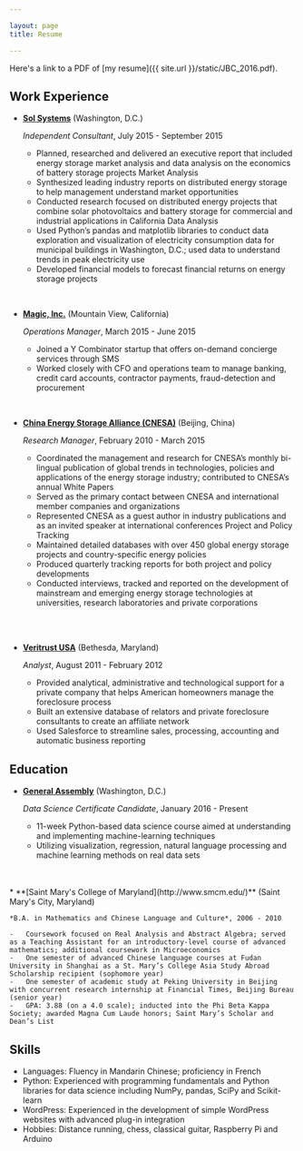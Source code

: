 ```yaml
---

layout: page
title: Resume

---
```


Here's a link to a PDF of [my resume]({{ site.url }}/static/JBC_2016.pdf).


Work Experience
---------------

*   **[Sol Systems](http://www.solsystems.com/)** (Washington, D.C.)

    *Independent Consultant*, July 2015 - September 2015

    -   Planned, researched and delivered an executive report that included energy storage market analysis and data analysis on the economics of battery storage projects
    Market Analysis
	-   Synthesized leading industry reports on distributed energy storage to help management understand market opportunities
    -   Conducted research focused on distributed energy projects that combine solar photovoltaics and battery storage for commercial and industrial applications in California
	Data Analysis
	-   Used Python’s pandas and matplotlib libraries to conduct data exploration and visualization of electricity consumption data for municipal buildings in Washington, D.C.; used data to understand trends in peak electricity use
	-   Developed financial models to forecast financial returns on energy storage projects  
<br>

*   **[Magic, Inc.](https://getmagicnow.com)** (Mountain View, California)

    *Operations Manager*, March 2015 - June 2015

    -   Joined a Y Combinator startup that offers on-demand concierge services through SMS
    -   Worked closely with CFO and operations team to manage banking, credit card accounts, contractor payments, fraud-detection and procurement  
<br>

*   **[China Energy Storage Alliance (CNESA)](http://en.cnesa.org/)** (Beijing, China)

    *Research Manager*, February 2010 - March 2015

    -   Coordinated the management and research for CNESA’s monthly bi-lingual publication of global trends in technologies, policies and applications of the energy storage industry; contributed to CNESA’s annual White Papers
	-   Served as the primary contact between CNESA and international member companies and organizations
	-   Represented CNESA as a guest author in industry publications and as an invited speaker at international conferences
	Project and Policy Tracking
	-   Maintained detailed databases with over 450 global energy storage projects and country-specific energy policies
	-   Produced quarterly tracking reports for both project and policy developments
	-   Conducted interviews, tracked and reported on the development of mainstream and emerging energy storage technologies at universities, research laboratories and private corporations
	<br>
<br>

*   **[Veritrust USA](http://www.veritrustusa.com/)** (Bethesda, Maryland)

    *Analyst*, August 2011 - February 2012

    -   Provided analytical, administrative and technological support for a private company that helps American homeowners manage the foreclosure process
	-   Built an extensive database of relators and private foreclosure consultants to create an affiliate network
	-   Used Salesforce to streamline sales, processing, accounting and automatic business reporting



Education
---------

*   **[General Assembly](https://generalassemb.ly/education/data-science)** (Washington, D.C.)
	
	*Data Science Certificate Candidate*, January 2016 - Present

	-   11-week Python-based data science course aimed at understanding and implementing machine-learning techniques
	-   Utilizing visualization, regression, natural language processing and machine learning methods on real data sets
<br>
<br>
*   **[Saint Mary's College of Maryland](http://www.smcm.edu/)** (Saint Mary's City, Maryland)

    *B.A. in Mathematics and Chinese Language and Culture*, 2006 - 2010

    -   Coursework focused on Real Analysis and Abstract Algebra; served as a Teaching Assistant for an introductory-level course of advanced mathematics; additional coursework in Microeconomics 
	-   One semester of advanced Chinese language courses at Fudan University in Shanghai as a St. Mary’s College Asia Study Abroad Scholarship recipient (sophomore year)
	-   One semester of academic study at Peking University in Beijing with concurrent research internship at Financial Times, Beijing Bureau (senior year)
	-   GPA: 3.88 (on a 4.0 scale); inducted into the Phi Beta Kappa Society; awarded Magna Cum Laude honors; Saint Mary’s Scholar and Dean’s List


Skills
------

* Languages: Fluency in Mandarin Chinese; proficiency in French 
* Python: Experienced with programming fundamentals and Python libraries for data science including NumPy, pandas, SciPy and Scikit-learn 
* WordPress: Experienced in the development of simple WordPress websites with advanced plug-in integration 
* Hobbies: Distance running, chess, classical guitar, Raspberry Pi and Arduino 



